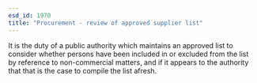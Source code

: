 ```yaml
---
esd_id: 1970
title: "Procurement - review of approved supplier list"
---
```


It is the duty of a public authority which maintains an approved list to consider whether persons have been included in or excluded from the list by reference to non-commercial matters, and if it appears to the authority that that is the case to compile the list afresh.

